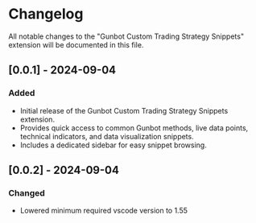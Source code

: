 # Changelog

All notable changes to the "Gunbot Custom Trading Strategy Snippets" extension will be documented in this file.

## [0.0.1] - 2024-09-04
### Added
- Initial release of the Gunbot Custom Trading Strategy Snippets extension.
- Provides quick access to common Gunbot methods, live data points, technical indicators, and data visualization snippets.
- Includes a dedicated sidebar for easy snippet browsing.

## [0.0.2] - 2024-09-04
### Changed
- Lowered minimum required vscode version to 1.55
